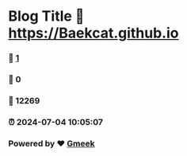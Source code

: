 # Blog Title :link: https://Baekcat.github.io 
### :page_facing_up: [1](https://Baekcat.github.io/tag.html) 
### :speech_balloon: 0 
### :hibiscus: 12269 
### :alarm_clock: 2024-07-04 10:05:07 
### Powered by :heart: [Gmeek](https://github.com/Meekdai/Gmeek)
